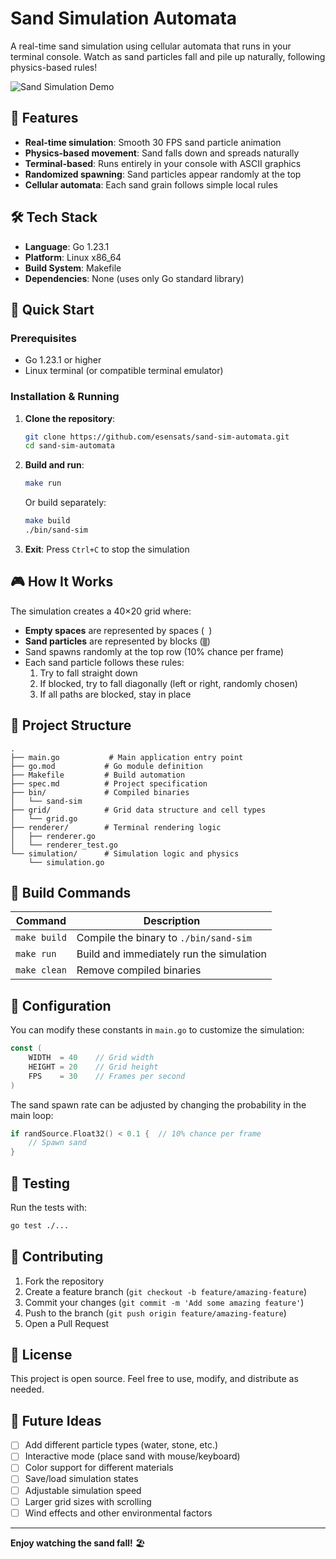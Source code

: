 # Sand Simulation Automata

A real-time sand simulation using cellular automata that runs in your terminal console. Watch as sand particles fall and pile up naturally, following physics-based rules!

![Sand Simulation Demo](https://img.shields.io/badge/demo-terminal-brightgreen)

## 🌟 Features

- **Real-time simulation**: Smooth 30 FPS sand particle animation
- **Physics-based movement**: Sand falls down and spreads naturally
- **Terminal-based**: Runs entirely in your console with ASCII graphics
- **Randomized spawning**: Sand particles appear randomly at the top
- **Cellular automata**: Each sand grain follows simple local rules

## 🛠️ Tech Stack

- **Language**: Go 1.23.1
- **Platform**: Linux x86_64
- **Build System**: Makefile
- **Dependencies**: None (uses only Go standard library)

## 🚀 Quick Start

### Prerequisites

- Go 1.23.1 or higher
- Linux terminal (or compatible terminal emulator)

### Installation & Running

1. **Clone the repository**:
   ```bash
   git clone https://github.com/esensats/sand-sim-automata.git
   cd sand-sim-automata
   ```

2. **Build and run**:
   ```bash
   make run
   ```

   Or build separately:
   ```bash
   make build
   ./bin/sand-sim
   ```

3. **Exit**: Press `Ctrl+C` to stop the simulation

## 🎮 How It Works

The simulation creates a 40×20 grid where:

- **Empty spaces** are represented by spaces (` `)
- **Sand particles** are represented by blocks (`▒`)
- Sand spawns randomly at the top row (10% chance per frame)
- Each sand particle follows these rules:
  1. Try to fall straight down
  2. If blocked, try to fall diagonally (left or right, randomly chosen)
  3. If all paths are blocked, stay in place

## 📁 Project Structure

```
.
├── main.go           # Main application entry point
├── go.mod           # Go module definition
├── Makefile         # Build automation
├── spec.md          # Project specification
├── bin/             # Compiled binaries
│   └── sand-sim
├── grid/            # Grid data structure and cell types
│   └── grid.go
├── renderer/        # Terminal rendering logic
│   ├── renderer.go
│   └── renderer_test.go
└── simulation/      # Simulation logic and physics
    └── simulation.go
```

## 🔧 Build Commands

| Command      | Description                              |
| ------------ | ---------------------------------------- |
| `make build` | Compile the binary to `./bin/sand-sim`   |
| `make run`   | Build and immediately run the simulation |
| `make clean` | Remove compiled binaries                 |

## 🎯 Configuration

You can modify these constants in `main.go` to customize the simulation:

```go
const (
    WIDTH  = 40    // Grid width
    HEIGHT = 20    // Grid height  
    FPS    = 30    // Frames per second
)
```

The sand spawn rate can be adjusted by changing the probability in the main loop:
```go
if randSource.Float32() < 0.1 {  // 10% chance per frame
    // Spawn sand
}
```

## 🧪 Testing

Run the tests with:
```bash
go test ./...
```

## 🤝 Contributing

1. Fork the repository
2. Create a feature branch (`git checkout -b feature/amazing-feature`)
3. Commit your changes (`git commit -m 'Add some amazing feature'`)
4. Push to the branch (`git push origin feature/amazing-feature`)
5. Open a Pull Request

## 📝 License

This project is open source. Feel free to use, modify, and distribute as needed.

## 🎨 Future Ideas

- [ ] Add different particle types (water, stone, etc.)
- [ ] Interactive mode (place sand with mouse/keyboard)
- [ ] Color support for different materials
- [ ] Save/load simulation states
- [ ] Adjustable simulation speed
- [ ] Larger grid sizes with scrolling
- [ ] Wind effects and other environmental factors

---

**Enjoy watching the sand fall!** 🏖️
